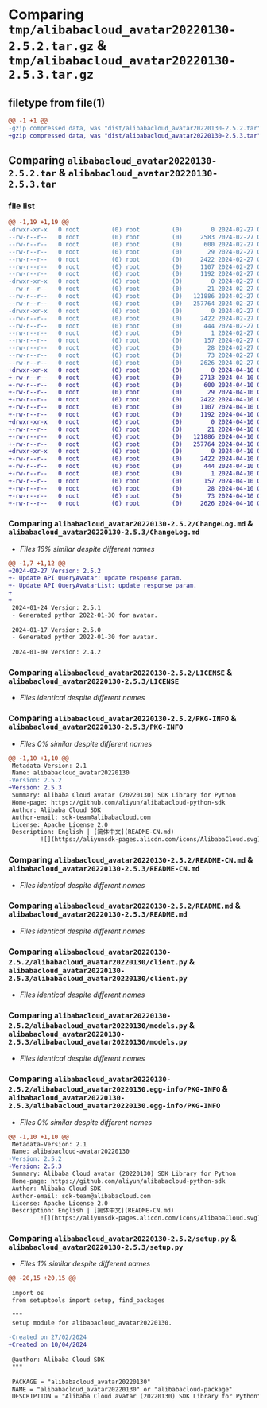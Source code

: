 # Comparing `tmp/alibabacloud_avatar20220130-2.5.2.tar.gz` & `tmp/alibabacloud_avatar20220130-2.5.3.tar.gz`

## filetype from file(1)

```diff
@@ -1 +1 @@
-gzip compressed data, was "dist/alibabacloud_avatar20220130-2.5.2.tar", last modified: Tue Feb 27 03:14:14 2024, max compression
+gzip compressed data, was "dist/alibabacloud_avatar20220130-2.5.3.tar", last modified: Wed Apr 10 09:10:55 2024, max compression
```

## Comparing `alibabacloud_avatar20220130-2.5.2.tar` & `alibabacloud_avatar20220130-2.5.3.tar`

### file list

```diff
@@ -1,19 +1,19 @@
-drwxr-xr-x   0 root         (0) root         (0)        0 2024-02-27 03:14:14.000000 alibabacloud_avatar20220130-2.5.2/
--rw-r--r--   0 root         (0) root         (0)     2583 2024-02-27 03:14:13.000000 alibabacloud_avatar20220130-2.5.2/ChangeLog.md
--rw-r--r--   0 root         (0) root         (0)      600 2024-02-27 03:14:13.000000 alibabacloud_avatar20220130-2.5.2/LICENSE
--rw-r--r--   0 root         (0) root         (0)       29 2024-02-27 03:14:13.000000 alibabacloud_avatar20220130-2.5.2/MANIFEST.in
--rw-r--r--   0 root         (0) root         (0)     2422 2024-02-27 03:14:14.000000 alibabacloud_avatar20220130-2.5.2/PKG-INFO
--rw-r--r--   0 root         (0) root         (0)     1107 2024-02-27 03:14:13.000000 alibabacloud_avatar20220130-2.5.2/README-CN.md
--rw-r--r--   0 root         (0) root         (0)     1192 2024-02-27 03:14:13.000000 alibabacloud_avatar20220130-2.5.2/README.md
-drwxr-xr-x   0 root         (0) root         (0)        0 2024-02-27 03:14:14.000000 alibabacloud_avatar20220130-2.5.2/alibabacloud_avatar20220130/
--rw-r--r--   0 root         (0) root         (0)       21 2024-02-27 03:14:13.000000 alibabacloud_avatar20220130-2.5.2/alibabacloud_avatar20220130/__init__.py
--rw-r--r--   0 root         (0) root         (0)   121886 2024-02-27 03:14:13.000000 alibabacloud_avatar20220130-2.5.2/alibabacloud_avatar20220130/client.py
--rw-r--r--   0 root         (0) root         (0)   257764 2024-02-27 03:14:13.000000 alibabacloud_avatar20220130-2.5.2/alibabacloud_avatar20220130/models.py
-drwxr-xr-x   0 root         (0) root         (0)        0 2024-02-27 03:14:14.000000 alibabacloud_avatar20220130-2.5.2/alibabacloud_avatar20220130.egg-info/
--rw-r--r--   0 root         (0) root         (0)     2422 2024-02-27 03:14:14.000000 alibabacloud_avatar20220130-2.5.2/alibabacloud_avatar20220130.egg-info/PKG-INFO
--rw-r--r--   0 root         (0) root         (0)      444 2024-02-27 03:14:14.000000 alibabacloud_avatar20220130-2.5.2/alibabacloud_avatar20220130.egg-info/SOURCES.txt
--rw-r--r--   0 root         (0) root         (0)        1 2024-02-27 03:14:14.000000 alibabacloud_avatar20220130-2.5.2/alibabacloud_avatar20220130.egg-info/dependency_links.txt
--rw-r--r--   0 root         (0) root         (0)      157 2024-02-27 03:14:14.000000 alibabacloud_avatar20220130-2.5.2/alibabacloud_avatar20220130.egg-info/requires.txt
--rw-r--r--   0 root         (0) root         (0)       28 2024-02-27 03:14:14.000000 alibabacloud_avatar20220130-2.5.2/alibabacloud_avatar20220130.egg-info/top_level.txt
--rw-r--r--   0 root         (0) root         (0)       73 2024-02-27 03:14:14.000000 alibabacloud_avatar20220130-2.5.2/setup.cfg
--rw-r--r--   0 root         (0) root         (0)     2626 2024-02-27 03:14:13.000000 alibabacloud_avatar20220130-2.5.2/setup.py
+drwxr-xr-x   0 root         (0) root         (0)        0 2024-04-10 09:10:55.000000 alibabacloud_avatar20220130-2.5.3/
+-rw-r--r--   0 root         (0) root         (0)     2713 2024-04-10 09:10:55.000000 alibabacloud_avatar20220130-2.5.3/ChangeLog.md
+-rw-r--r--   0 root         (0) root         (0)      600 2024-04-10 09:10:55.000000 alibabacloud_avatar20220130-2.5.3/LICENSE
+-rw-r--r--   0 root         (0) root         (0)       29 2024-04-10 09:10:55.000000 alibabacloud_avatar20220130-2.5.3/MANIFEST.in
+-rw-r--r--   0 root         (0) root         (0)     2422 2024-04-10 09:10:55.000000 alibabacloud_avatar20220130-2.5.3/PKG-INFO
+-rw-r--r--   0 root         (0) root         (0)     1107 2024-04-10 09:10:55.000000 alibabacloud_avatar20220130-2.5.3/README-CN.md
+-rw-r--r--   0 root         (0) root         (0)     1192 2024-04-10 09:10:55.000000 alibabacloud_avatar20220130-2.5.3/README.md
+drwxr-xr-x   0 root         (0) root         (0)        0 2024-04-10 09:10:55.000000 alibabacloud_avatar20220130-2.5.3/alibabacloud_avatar20220130/
+-rw-r--r--   0 root         (0) root         (0)       21 2024-04-10 09:10:55.000000 alibabacloud_avatar20220130-2.5.3/alibabacloud_avatar20220130/__init__.py
+-rw-r--r--   0 root         (0) root         (0)   121886 2024-04-10 09:10:55.000000 alibabacloud_avatar20220130-2.5.3/alibabacloud_avatar20220130/client.py
+-rw-r--r--   0 root         (0) root         (0)   257764 2024-04-10 09:10:55.000000 alibabacloud_avatar20220130-2.5.3/alibabacloud_avatar20220130/models.py
+drwxr-xr-x   0 root         (0) root         (0)        0 2024-04-10 09:10:55.000000 alibabacloud_avatar20220130-2.5.3/alibabacloud_avatar20220130.egg-info/
+-rw-r--r--   0 root         (0) root         (0)     2422 2024-04-10 09:10:55.000000 alibabacloud_avatar20220130-2.5.3/alibabacloud_avatar20220130.egg-info/PKG-INFO
+-rw-r--r--   0 root         (0) root         (0)      444 2024-04-10 09:10:55.000000 alibabacloud_avatar20220130-2.5.3/alibabacloud_avatar20220130.egg-info/SOURCES.txt
+-rw-r--r--   0 root         (0) root         (0)        1 2024-04-10 09:10:55.000000 alibabacloud_avatar20220130-2.5.3/alibabacloud_avatar20220130.egg-info/dependency_links.txt
+-rw-r--r--   0 root         (0) root         (0)      157 2024-04-10 09:10:55.000000 alibabacloud_avatar20220130-2.5.3/alibabacloud_avatar20220130.egg-info/requires.txt
+-rw-r--r--   0 root         (0) root         (0)       28 2024-04-10 09:10:55.000000 alibabacloud_avatar20220130-2.5.3/alibabacloud_avatar20220130.egg-info/top_level.txt
+-rw-r--r--   0 root         (0) root         (0)       73 2024-04-10 09:10:55.000000 alibabacloud_avatar20220130-2.5.3/setup.cfg
+-rw-r--r--   0 root         (0) root         (0)     2626 2024-04-10 09:10:55.000000 alibabacloud_avatar20220130-2.5.3/setup.py
```

### Comparing `alibabacloud_avatar20220130-2.5.2/ChangeLog.md` & `alibabacloud_avatar20220130-2.5.3/ChangeLog.md`

 * *Files 16% similar despite different names*

```diff
@@ -1,7 +1,12 @@
+2024-02-27 Version: 2.5.2
+- Update API QueryAvatar: update response param.
+- Update API QueryAvatarList: update response param.
+
+
 2024-01-24 Version: 2.5.1
 - Generated python 2022-01-30 for avatar.
 
 2024-01-17 Version: 2.5.0
 - Generated python 2022-01-30 for avatar.
 
 2024-01-09 Version: 2.4.2
```

### Comparing `alibabacloud_avatar20220130-2.5.2/LICENSE` & `alibabacloud_avatar20220130-2.5.3/LICENSE`

 * *Files identical despite different names*

### Comparing `alibabacloud_avatar20220130-2.5.2/PKG-INFO` & `alibabacloud_avatar20220130-2.5.3/PKG-INFO`

 * *Files 0% similar despite different names*

```diff
@@ -1,10 +1,10 @@
 Metadata-Version: 2.1
 Name: alibabacloud_avatar20220130
-Version: 2.5.2
+Version: 2.5.3
 Summary: Alibaba Cloud avatar (20220130) SDK Library for Python
 Home-page: https://github.com/aliyun/alibabacloud-python-sdk
 Author: Alibaba Cloud SDK
 Author-email: sdk-team@alibabacloud.com
 License: Apache License 2.0
 Description: English | [简体中文](README-CN.md)
         ![](https://aliyunsdk-pages.alicdn.com/icons/AlibabaCloud.svg)
```

### Comparing `alibabacloud_avatar20220130-2.5.2/README-CN.md` & `alibabacloud_avatar20220130-2.5.3/README-CN.md`

 * *Files identical despite different names*

### Comparing `alibabacloud_avatar20220130-2.5.2/README.md` & `alibabacloud_avatar20220130-2.5.3/README.md`

 * *Files identical despite different names*

### Comparing `alibabacloud_avatar20220130-2.5.2/alibabacloud_avatar20220130/client.py` & `alibabacloud_avatar20220130-2.5.3/alibabacloud_avatar20220130/client.py`

 * *Files identical despite different names*

### Comparing `alibabacloud_avatar20220130-2.5.2/alibabacloud_avatar20220130/models.py` & `alibabacloud_avatar20220130-2.5.3/alibabacloud_avatar20220130/models.py`

 * *Files identical despite different names*

### Comparing `alibabacloud_avatar20220130-2.5.2/alibabacloud_avatar20220130.egg-info/PKG-INFO` & `alibabacloud_avatar20220130-2.5.3/alibabacloud_avatar20220130.egg-info/PKG-INFO`

 * *Files 0% similar despite different names*

```diff
@@ -1,10 +1,10 @@
 Metadata-Version: 2.1
 Name: alibabacloud-avatar20220130
-Version: 2.5.2
+Version: 2.5.3
 Summary: Alibaba Cloud avatar (20220130) SDK Library for Python
 Home-page: https://github.com/aliyun/alibabacloud-python-sdk
 Author: Alibaba Cloud SDK
 Author-email: sdk-team@alibabacloud.com
 License: Apache License 2.0
 Description: English | [简体中文](README-CN.md)
         ![](https://aliyunsdk-pages.alicdn.com/icons/AlibabaCloud.svg)
```

### Comparing `alibabacloud_avatar20220130-2.5.2/setup.py` & `alibabacloud_avatar20220130-2.5.3/setup.py`

 * *Files 1% similar despite different names*

```diff
@@ -20,15 +20,15 @@
 
 import os
 from setuptools import setup, find_packages
 
 """
 setup module for alibabacloud_avatar20220130.
 
-Created on 27/02/2024
+Created on 10/04/2024
 
 @author: Alibaba Cloud SDK
 """
 
 PACKAGE = "alibabacloud_avatar20220130"
 NAME = "alibabacloud_avatar20220130" or "alibabacloud-package"
 DESCRIPTION = "Alibaba Cloud avatar (20220130) SDK Library for Python"
```

